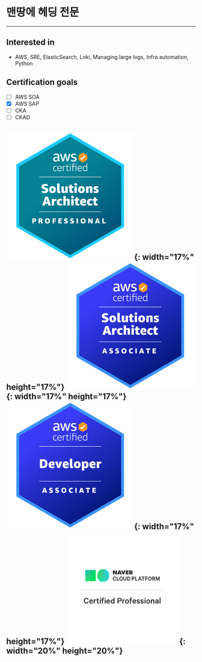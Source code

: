 # 맨땅에 헤딩 전문

---
## Interested in
- AWS, SRE, ElasticSearch, Loki, Managing large logs, Infra automation, Python

## Certification goals
- [ ] AWS SOA
- [x] AWS SAP
- [ ] CKA
- [ ] CKAD

![aws_sap](aws_sap.png){: width="17%" height="17%"}
![aws_saa](aws_saa.png){: width="17%" height="17%"}
![aws_dva](aws_dva.png){: width="17%" height="17%"}
![nbp_ncp](NCP.png){: width="20%" height="20%"}
---

